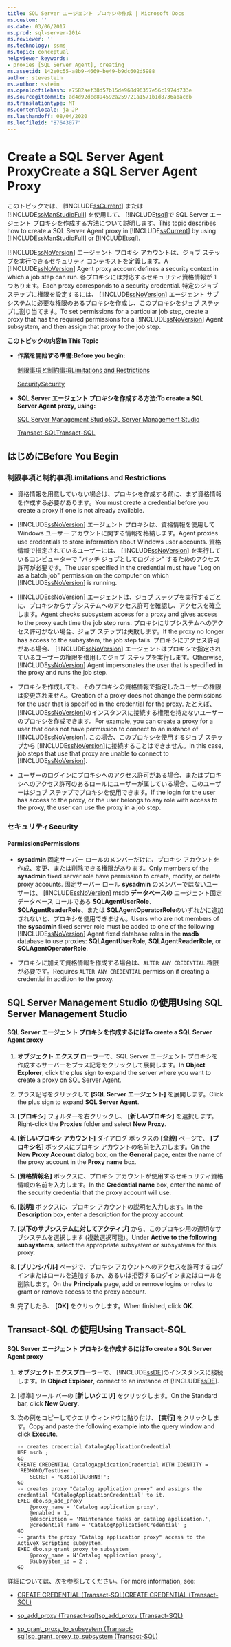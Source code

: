 ```yaml
---
title: SQL Server エージェント プロキシの作成 | Microsoft Docs
ms.custom: ''
ms.date: 03/06/2017
ms.prod: sql-server-2014
ms.reviewer: ''
ms.technology: ssms
ms.topic: conceptual
helpviewer_keywords:
- proxies [SQL Server Agent], creating
ms.assetid: 142e0c55-a8b9-4669-be49-b9dc602d5988
author: stevestein
ms.author: sstein
ms.openlocfilehash: a7582aef38d57b15de968d96357e56c1974d733e
ms.sourcegitcommit: ad4d92dce894592a259721a1571b1d8736abacdb
ms.translationtype: MT
ms.contentlocale: ja-JP
ms.lasthandoff: 08/04/2020
ms.locfileid: "87643077"
---
```

# <a name="create-a-sql-server-agent-proxy"></a><span data-ttu-id="d48de-102">Create a SQL Server Agent Proxy</span><span class="sxs-lookup"><span data-stu-id="d48de-102">Create a SQL Server Agent Proxy</span></span>
  <span data-ttu-id="d48de-103">このトピックでは、 [!INCLUDE[ssCurrent](../../includes/sscurrent-md.md)] または [!INCLUDE[ssManStudioFull](../../includes/ssmanstudiofull-md.md)] を使用して、 [!INCLUDE[tsql](../../includes/tsql-md.md)]で SQL Server エージェント プロキシを作成する方法について説明します。</span><span class="sxs-lookup"><span data-stu-id="d48de-103">This topic describes how to create a SQL Server Agent proxy in [!INCLUDE[ssCurrent](../../includes/sscurrent-md.md)] by using [!INCLUDE[ssManStudioFull](../../includes/ssmanstudiofull-md.md)] or [!INCLUDE[tsql](../../includes/tsql-md.md)].</span></span>  
  
 <span data-ttu-id="d48de-104">[!INCLUDE[ssNoVersion](../../includes/ssnoversion-md.md)] エージェント プロキシ アカウントは、ジョブ ステップを実行できるセキュリティ コンテキストを定義します。</span><span class="sxs-lookup"><span data-stu-id="d48de-104">A [!INCLUDE[ssNoVersion](../../includes/ssnoversion-md.md)] Agent proxy account defines a security context in which a job step can run.</span></span> <span data-ttu-id="d48de-105">各プロキシには対応するセキュリティ資格情報が 1 つあります。</span><span class="sxs-lookup"><span data-stu-id="d48de-105">Each proxy corresponds to a security credential.</span></span> <span data-ttu-id="d48de-106">特定のジョブ ステップに権限を設定するには、 [!INCLUDE[ssNoVersion](../../includes/ssnoversion-md.md)] エージェント サブシステムに必要な権限のあるプロキシを作成し、このプロキシをジョブ ステップに割り当てます。</span><span class="sxs-lookup"><span data-stu-id="d48de-106">To set permissions for a particular job step, create a proxy that has the required permissions for a [!INCLUDE[ssNoVersion](../../includes/ssnoversion-md.md)] Agent subsystem, and then assign that proxy to the job step.</span></span>  
  
 <span data-ttu-id="d48de-107">**このトピックの内容**</span><span class="sxs-lookup"><span data-stu-id="d48de-107">**In This Topic**</span></span>  
  
-   <span data-ttu-id="d48de-108">**作業を開始する準備:**</span><span class="sxs-lookup"><span data-stu-id="d48de-108">**Before you begin:**</span></span>  
  
     [<span data-ttu-id="d48de-109">制限事項と制約事項</span><span class="sxs-lookup"><span data-stu-id="d48de-109">Limitations and Restrictions</span></span>](#Restrictions)  
  
     [<span data-ttu-id="d48de-110">Security</span><span class="sxs-lookup"><span data-stu-id="d48de-110">Security</span></span>](#Security)  
  
-   <span data-ttu-id="d48de-111">**SQL Server エージェント プロキシを作成する方法:**</span><span class="sxs-lookup"><span data-stu-id="d48de-111">**To create a SQL Server Agent proxy, using:**</span></span>  
  
     [<span data-ttu-id="d48de-112">SQL Server Management Studio</span><span class="sxs-lookup"><span data-stu-id="d48de-112">SQL Server Management Studio</span></span>](#SSMSProcedure)  
  
     [<span data-ttu-id="d48de-113">Transact-SQL</span><span class="sxs-lookup"><span data-stu-id="d48de-113">Transact-SQL</span></span>](#TsqlProcedure)  
  
##  <a name="before-you-begin"></a><a name="BeforeYouBegin"></a> <span data-ttu-id="d48de-114">はじめに</span><span class="sxs-lookup"><span data-stu-id="d48de-114">Before You Begin</span></span>  
  
###  <a name="limitations-and-restrictions"></a><a name="Restrictions"></a> <span data-ttu-id="d48de-115">制限事項と制約事項</span><span class="sxs-lookup"><span data-stu-id="d48de-115">Limitations and Restrictions</span></span>  
  
-   <span data-ttu-id="d48de-116">資格情報を用意していない場合は、プロキシを作成する前に、まず資格情報を作成する必要があります。</span><span class="sxs-lookup"><span data-stu-id="d48de-116">You must create a credential before you create a proxy if one is not already available.</span></span>  
  
-   [!INCLUDE[ssNoVersion](../../includes/ssnoversion-md.md)] <span data-ttu-id="d48de-117">エージェント プロキシは、資格情報を使用して Windows ユーザー アカウントに関する情報を格納します。</span><span class="sxs-lookup"><span data-stu-id="d48de-117">Agent proxies use credentials to store information about Windows user accounts.</span></span> <span data-ttu-id="d48de-118">資格情報で指定されているユーザーには、 [!INCLUDE[ssNoVersion](../../includes/ssnoversion-md.md)] を実行しているコンピューターで "バッチ ジョブとしてログオン" するためのアクセス許可が必要です。</span><span class="sxs-lookup"><span data-stu-id="d48de-118">The user specified in the credential must have "Log on as a batch job" permission on the computer on which [!INCLUDE[ssNoVersion](../../includes/ssnoversion-md.md)] is running.</span></span>  
  
-   [!INCLUDE[ssNoVersion](../../includes/ssnoversion-md.md)] <span data-ttu-id="d48de-119">エージェントは、ジョブ ステップを実行するごとに、プロキシからサブシステムへのアクセス許可を確認し、アクセスを確立します。</span><span class="sxs-lookup"><span data-stu-id="d48de-119">Agent checks subsystem access for a proxy and gives access to the proxy each time the job step runs.</span></span> <span data-ttu-id="d48de-120">プロキシにサブシステムへのアクセス許可がない場合、ジョブ ステップは失敗します。</span><span class="sxs-lookup"><span data-stu-id="d48de-120">If the proxy no longer has access to the subsystem, the job step fails.</span></span> <span data-ttu-id="d48de-121">プロキシにアクセス許可がある場合、 [!INCLUDE[ssNoVersion](../../includes/ssnoversion-md.md)] エージェントはプロキシで指定されているユーザーの権限を借用してジョブ ステップを実行します。</span><span class="sxs-lookup"><span data-stu-id="d48de-121">Otherwise, [!INCLUDE[ssNoVersion](../../includes/ssnoversion-md.md)] Agent impersonates the user that is specified in the proxy and runs the job step.</span></span>  
  
-   <span data-ttu-id="d48de-122">プロキシを作成しても、そのプロキシの資格情報で指定したユーザーの権限は変更されません。</span><span class="sxs-lookup"><span data-stu-id="d48de-122">Creation of a proxy does not change the permissions for the user that is specified in the credential for the proxy.</span></span> <span data-ttu-id="d48de-123">たとえば、 [!INCLUDE[ssNoVersion](../../includes/ssnoversion-md.md)]のインスタンスに接続する権限を持たないユーザーのプロキシを作成できます。</span><span class="sxs-lookup"><span data-stu-id="d48de-123">For example, you can create a proxy for a user that does not have permission to connect to an instance of [!INCLUDE[ssNoVersion](../../includes/ssnoversion-md.md)].</span></span> <span data-ttu-id="d48de-124">この場合、このプロキシを使用するジョブ ステップから [!INCLUDE[ssNoVersion](../../includes/ssnoversion-md.md)]に接続することはできません。</span><span class="sxs-lookup"><span data-stu-id="d48de-124">In this case, job steps that use that proxy are unable to connect to [!INCLUDE[ssNoVersion](../../includes/ssnoversion-md.md)].</span></span>  
  
-   <span data-ttu-id="d48de-125">ユーザーのログインにプロキシへのアクセス許可がある場合、またはプロキシへのアクセス許可のあるロールにユーザーが属している場合、このユーザーはジョブ ステップでプロキシを使用できます。</span><span class="sxs-lookup"><span data-stu-id="d48de-125">If the login for the user has access to the proxy, or the user belongs to any role with access to the proxy, the user can use the proxy in a job step.</span></span>  
  
###  <a name="security"></a><a name="Security"></a> <span data-ttu-id="d48de-126">セキュリティ</span><span class="sxs-lookup"><span data-stu-id="d48de-126">Security</span></span>  
  
####  <a name="permissions"></a><a name="Permissions"></a> <span data-ttu-id="d48de-127">Permissions</span><span class="sxs-lookup"><span data-stu-id="d48de-127">Permissions</span></span>  
  
-   <span data-ttu-id="d48de-128">**sysadmin** 固定サーバー ロールのメンバーだけに、プロキシ アカウントを作成、変更、または削除できる権限があります。</span><span class="sxs-lookup"><span data-stu-id="d48de-128">Only members of the **sysadmin** fixed server role have permission to create, modify, or delete proxy accounts.</span></span> <span data-ttu-id="d48de-129">固定サーバー ロール **sysadmin** のメンバーではないユーザーは、 [!INCLUDE[ssNoVersion](../../includes/ssnoversion-md.md)] msdb **データベースの** エージェント固定データベース ロールである **SQLAgentUserRole**、 **SQLAgentReaderRole**、または **SQLAgentOperatorRole**のいずれかに追加されないと、プロキシを使用できません。</span><span class="sxs-lookup"><span data-stu-id="d48de-129">Users who are not members of the **sysadmin** fixed server role must be added to one of the following [!INCLUDE[ssNoVersion](../../includes/ssnoversion-md.md)] Agent fixed database roles in the **msdb** database to use proxies: **SQLAgentUserRole**, **SQLAgentReaderRole**, or **SQLAgentOperatorRole**.</span></span>  
  
-   <span data-ttu-id="d48de-130">プロキシに加えて資格情報を作成する場合は、`ALTER ANY CREDENTIAL` 権限が必要です。</span><span class="sxs-lookup"><span data-stu-id="d48de-130">Requires `ALTER ANY CREDENTIAL` permission if creating a credential in addition to the proxy.</span></span>  
  
##  <a name="using-sql-server-management-studio"></a><a name="SSMSProcedure"></a> <span data-ttu-id="d48de-131">SQL Server Management Studio の使用</span><span class="sxs-lookup"><span data-stu-id="d48de-131">Using SQL Server Management Studio</span></span>  
  
#### <a name="to-create-a-sql-server-agent-proxy"></a><span data-ttu-id="d48de-132">SQL Server エージェント プロキシを作成するには</span><span class="sxs-lookup"><span data-stu-id="d48de-132">To create a SQL Server Agent proxy</span></span>  
  
1.  <span data-ttu-id="d48de-133">**オブジェクト エクスプ ローラー**で、SQL Server エージェント プロキシを作成するサーバーをプラス記号をクリックして展開します。</span><span class="sxs-lookup"><span data-stu-id="d48de-133">In **Object Explorer**, click the plus sign to expand the server where you want to create a proxy on SQL Server Agent.</span></span>  
  
2.  <span data-ttu-id="d48de-134">プラス記号をクリックして **[SQL Server エージェント]** を展開します。</span><span class="sxs-lookup"><span data-stu-id="d48de-134">Click the plus sign to expand **SQL Server Agent**.</span></span>  
  
3.  <span data-ttu-id="d48de-135">**[プロキシ]** フォルダーを右クリックし、 **[新しいプロキシ]** を選択します。</span><span class="sxs-lookup"><span data-stu-id="d48de-135">Right-click the **Proxies** folder and select **New Proxy**.</span></span>  
  
4.  <span data-ttu-id="d48de-136">**[新しいプロキシ アカウント]** ダイアログ ボックスの **[全般]** ページで、 **[プロキシ名]** ボックスにプロキシ アカウントの名前を入力します。</span><span class="sxs-lookup"><span data-stu-id="d48de-136">On the **New Proxy Account** dialog box, on the **General** page, enter the name of the proxy account in the **Proxy name** box.</span></span>  
  
5.  <span data-ttu-id="d48de-137">**[資格情報名]** ボックスに、プロキシ アカウントが使用するセキュリティ資格情報の名前を入力します。</span><span class="sxs-lookup"><span data-stu-id="d48de-137">In the **Credential name** box, enter the name of the security credential that the proxy account will use.</span></span>  
  
6.  <span data-ttu-id="d48de-138">**[説明]** ボックスに、プロキシ アカウントの説明を入力します。</span><span class="sxs-lookup"><span data-stu-id="d48de-138">In the **Description** box, enter a description for the proxy account</span></span>  
  
7.  <span data-ttu-id="d48de-139">**[以下のサブシステムに対してアクティブ]** から、このプロキシ用の適切なサブシステムを選択します (複数選択可能)。</span><span class="sxs-lookup"><span data-stu-id="d48de-139">Under **Active to the following subsystems**, select the appropriate subsystem or subsystems for this proxy.</span></span>  
  
8.  <span data-ttu-id="d48de-140">**[プリンシパル]** ページで、プロキシ アカウントへのアクセスを許可するログインまたはロールを追加するか、あるいは拒否するログインまたはロールを削除します。</span><span class="sxs-lookup"><span data-stu-id="d48de-140">On the **Principals** page, add or remove logins or roles to grant or remove access to the proxy account.</span></span>  
  
9. <span data-ttu-id="d48de-141">完了したら、 **[OK]** をクリックします。</span><span class="sxs-lookup"><span data-stu-id="d48de-141">When finished, click **OK**.</span></span>  
  
##  <a name="using-transact-sql"></a><a name="TsqlProcedure"></a> <span data-ttu-id="d48de-142">Transact-SQL の使用</span><span class="sxs-lookup"><span data-stu-id="d48de-142">Using Transact-SQL</span></span>  
  
#### <a name="to-create-a-sql-server-agent-proxy"></a><span data-ttu-id="d48de-143">SQL Server エージェント プロキシを作成するには</span><span class="sxs-lookup"><span data-stu-id="d48de-143">To create a SQL Server Agent proxy</span></span>  
  
1.  <span data-ttu-id="d48de-144">**オブジェクト エクスプローラー**で、 [!INCLUDE[ssDE](../../includes/ssde-md.md)]のインスタンスに接続します。</span><span class="sxs-lookup"><span data-stu-id="d48de-144">In **Object Explorer**, connect to an instance of [!INCLUDE[ssDE](../../includes/ssde-md.md)].</span></span>  
  
2.  <span data-ttu-id="d48de-145">[標準] ツール バーの **[新しいクエリ]** をクリックします。</span><span class="sxs-lookup"><span data-stu-id="d48de-145">On the Standard bar, click **New Query**.</span></span>  
  
3.  <span data-ttu-id="d48de-146">次の例をコピーしてクエリ ウィンドウに貼り付け、 **[実行]** をクリックします。</span><span class="sxs-lookup"><span data-stu-id="d48de-146">Copy and paste the following example into the query window and click **Execute**.</span></span>  
  
    ```  
    -- creates credential CatalogApplicationCredential  
    USE msdb ;  
    GO  
    CREATE CREDENTIAL CatalogApplicationCredential WITH IDENTITY = 'REDMOND/TestUser',   
        SECRET = 'G3$1o)lkJ8HNd!';  
    GO  
    -- creates proxy "Catalog application proxy" and assigns the credential 'CatalogApplicationCredential' to it.  
    EXEC dbo.sp_add_proxy  
        @proxy_name = 'Catalog application proxy',  
        @enabled = 1,  
        @description = 'Maintenance tasks on catalog application.',  
        @credential_name = 'CatalogApplicationCredential' ;  
    GO  
    -- grants the proxy "Catalog application proxy" access to the ActiveX Scripting subsystem.  
    EXEC dbo.sp_grant_proxy_to_subsystem  
        @proxy_name = N'Catalog application proxy',  
        @subsystem_id = 2 ;  
    GO  
    ```  
  
 <span data-ttu-id="d48de-147">詳細については、次を参照してください。</span><span class="sxs-lookup"><span data-stu-id="d48de-147">For more information, see:</span></span>  
  
-   [<span data-ttu-id="d48de-148">CREATE CREDENTIAL &#40;Transact-SQL&#41;</span><span class="sxs-lookup"><span data-stu-id="d48de-148">CREATE CREDENTIAL &#40;Transact-SQL&#41;</span></span>](/sql/t-sql/statements/create-credential-transact-sql)  
  
-   [<span data-ttu-id="d48de-149">sp_add_proxy &#40;Transact-sql&#41;</span><span class="sxs-lookup"><span data-stu-id="d48de-149">sp_add_proxy &#40;Transact-SQL&#41;</span></span>](/sql/relational-databases/system-stored-procedures/sp-add-proxy-transact-sql)  
  
-   [<span data-ttu-id="d48de-150">sp_grant_proxy_to_subsystem &#40;Transact-sql&#41;</span><span class="sxs-lookup"><span data-stu-id="d48de-150">sp_grant_proxy_to_subsystem &#40;Transact-SQL&#41;</span></span>](/sql/relational-databases/system-stored-procedures/sp-grant-proxy-to-subsystem-transact-sql)  
  
  
